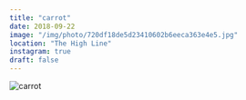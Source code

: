 ```yaml
---
title: "carrot"
date: 2018-09-22
image: "/img/photo/720df18de5d23410602b6eeca363e4e5.jpg"
location: "The High Line"
instagram: true
draft: false
---
```


![carrot](/img/photo/720df18de5d23410602b6eeca363e4e5.jpg)
